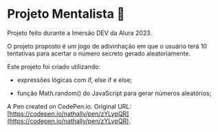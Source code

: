 # Projeto Mentalista :brain:

Projeto feito durante a Imersão DEV da Alura 2023.

O projeto proposto é um jogo de adivinhação em que o usuário terá 10 tentativas para acertar o número secreto gerado aleatoriamente.

Este projeto foi criado utilizando:

- expressões lógicas com if, else if e else;

- função Math.random() do JavaScript para gerar números aleatórios;

  

A Pen created on CodePen.io. Original URL: [https://codepen.io/nathally/pen/zYLypQR](https://codepen.io/nathally/pen/zYLypQR).

